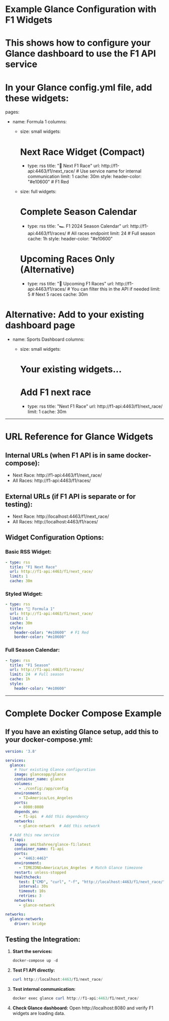# Example Glance Configuration with F1 Widgets
# This shows how to configure your Glance dashboard to use the F1 API service

# In your Glance config.yml file, add these widgets:

pages:
  - name: Formula 1
    columns:
      - size: small
        widgets:
          # Next Race Widget (Compact)
          - type: rss
            title: "🏁 Next F1 Race"
            url: http://f1-api:4463/f1/next_race/  # Use service name for internal communication
            limit: 1
            cache: 30m
            style:
              header-color: "#e10600"  # F1 Red
              
      - size: full
        widgets:
          # Complete Season Calendar
          - type: rss
            title: "🏎️ F1 2024 Season Calendar"
            url: http://f1-api:4463/f1/races/  # All races endpoint
            limit: 24  # Full season
            cache: 1h
            style:
              header-color: "#e10600"
              
          # Upcoming Races Only (Alternative)
          - type: rss
            title: "📅 Upcoming F1 Races"
            url: http://f1-api:4463/f1/races/  # You can filter this in the API if needed
            limit: 5  # Next 5 races
            cache: 30m

  # Alternative: Add to your existing dashboard page
  - name: Sports Dashboard
    columns:
      - size: small
        widgets:
          # Your existing widgets...
          
          # Add F1 next race
          - type: rss
            title: "Next F1 Race"
            url: http://f1-api:4463/f1/next_race/
            limit: 1
            cache: 30m

---

# URL Reference for Glance Widgets

## Internal URLs (when F1 API is in same docker-compose):
- Next Race: http://f1-api:4463/f1/next_race/
- All Races: http://f1-api:4463/f1/races/

## External URLs (if F1 API is separate or for testing):
- Next Race: http://localhost:4463/f1/next_race/
- All Races: http://localhost:4463/f1/races/

## Widget Configuration Options:

### Basic RSS Widget:
```yaml
- type: rss
  title: "F1 Next Race"
  url: http://f1-api:4463/f1/next_race/
  limit: 1
  cache: 30m
```

### Styled Widget:
```yaml
- type: rss
  title: "🏁 Formula 1"
  url: http://f1-api:4463/f1/next_race/
  limit: 1
  cache: 30m
  style:
    header-color: "#e10600"  # F1 Red
    border-color: "#e10600"
```

### Full Season Calendar:
```yaml
- type: rss
  title: "F1 Season"
  url: http://f1-api:4463/f1/races/
  limit: 24  # Full season
  cache: 1h
  style:
    header-color: "#e10600"
```

---

# Complete Docker Compose Example

## If you have an existing Glance setup, add this to your docker-compose.yml:

```yaml
version: '3.8'

services:
  glance:
    # Your existing Glance configuration
    image: glanceapp/glance
    container_name: glance
    volumes:
      - ./config:/app/config
    environment:
      - TZ=America/Los_Angeles
    ports:
      - 8080:8080
    depends_on:
      - f1-api  # Add this dependency
    networks:
      - glance-network  # Add this network

  # Add this new service
  f1-api:
    image: amitbahree/glance-f1:latest
    container_name: f1-api
    ports:
      - "4463:4463"
    environment:
      - TIMEZONE=America/Los_Angeles  # Match Glance timezone
    restart: unless-stopped
    healthcheck:
      test: ["CMD", "curl", "-f", "http://localhost:4463/f1/next_race/"]
      interval: 30s
      timeout: 10s
      retries: 3
    networks:
      - glance-network

networks:
  glance-network:
    driver: bridge
```

## Testing the Integration:

1. **Start the services:**
   ```powershell
   docker-compose up -d
   ```

2. **Test F1 API directly:**
   ```powershell
   curl http://localhost:4463/f1/next_race/
   ```

3. **Test internal communication:**
   ```powershell
   docker exec glance curl http://f1-api:4463/f1/next_race/
   ```

4. **Check Glance dashboard:**
   Open http://localhost:8080 and verify F1 widgets are loading data.
